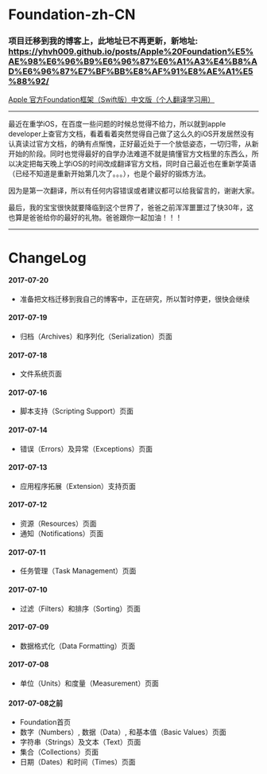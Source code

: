 # Foundation-zh-CN

### 项目迁移到我的博客上，此地址已不再更新，新地址: https://yhvh009.github.io/posts/Apple%20Foundation%E5%AE%98%E6%96%B9%E6%96%87%E6%A1%A3%E4%B8%AD%E6%96%87%E7%BF%BB%E8%AF%91%E8%AE%A1%E5%88%92/

[Apple 官方Foundation框架（Swift版）中文版（个人翻译学习用）](foundation.md)

---

最近在重学iOS，在百度一些问题的时候总觉得不给力，所以就到apple developer上查官方文档，看着看着突然觉得自己做了这么久的iOS开发居然没有认真读过官方文档，的确有点惭愧，正好最近处于一个放低姿态，一切归零，从新开始的阶段。同时也觉得最好的自学办法难道不就是搞懂官方文档里的东西么，所以决定把每天晚上学iOS的时间改成翻译官方文档，同时自己最近也在重新学英语（已经不知道是重新开始第几次了。。。），也是个最好的锻炼方法。

因为是第一次翻译，所以有任何内容错误或者建议都可以给我留言的，谢谢大家。

最后，我的宝宝很快就要降临到这个世界了，爸爸之前浑浑噩噩过了快30年，这也算是爸爸给你的最好的礼物。爸爸跟你一起加油！！！

---

# ChangeLog
#### 2017-07-20
- 准备把文档迁移到我自己的博客中，正在研究，所以暂时停更，很快会继续

#### 2017-07-19
- 归档（Archives）和序列化（Serialization）页面

#### 2017-07-18
- 文件系统页面

#### 2017-07-16
- 脚本支持（Scripting Support）页面

#### 2017-07-14
- 错误（Errors）及异常（Exceptions）页面

#### 2017-07-13
- 应用程序拓展（Extension）支持页面

#### 2017-07-12
- 资源（Resources）页面
- 通知（Notifications）页面

#### 2017-07-11
- 任务管理（Task Management）页面

#### 2017-07-10
- 过滤（Filters）和排序（Sorting）页面

#### 2017-07-09
- 数据格式化（Data Formatting）页面

#### 2017-07-08
- 单位（Units）和度量（Measurement）页面

#### 2017-07-08之前
- Foundation首页
- 数字（Numbers）, 数据（Data）, 和基本值（Basic Values）页面
- 字符串（Strings）及文本（Text）页面
- 集合（Collections）页面
- 日期（Dates）和时间（Times）页面
